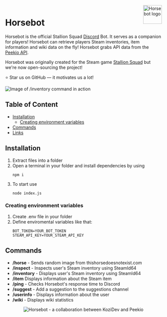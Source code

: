 <img src="https://cdn.discordapp.com/attachments/860582808790630431/1034923693438144563/HorsebotLogo.png" alt="Horsebot logo" title="Horsebot" align="right" height="60" />

<h1><b>Horsebot</b></h1>

Horsebot is the official Stallion Squad <a href="https://discord.gg/JYmVCVmSR7">Discord</a> Bot. It serves as a companion for players! Horsebot can retrieve players Steam inventories, item information and wiki data on the fly! Horsebot grabs API data from the <a href="https://www.peekio.no/api">Peekio API</a>.

Horsebot was originally created for the Steam game <a href="https://store.steampowered.com/app/1391070/Stallion_Squad">Stallion Squad</a> but we're now open-sourcing the project!
    
:star: Star us on GitHub — it motivates us a lot!

<img src="https://cdn.discordapp.com/attachments/860582808790630431/1034929371670122526/HorsebotShow.png" alt="Image of /inventory command in action" />

## Table of Content

- [Installation](#installation)
    - [Creating environment variables](#creating-environment-variables)
- [Commands](#commands)
- [Links](#links)
  
## Installation
<ol>
  <li>Extract files into a folder</li>
  <li>Open a terminal in your folder and install dependencies by using</li>
  
  `npm i`
  <li>To start use</li>
  
  `node index.js`
</ol>

### Creating environment variables
<ol>
  <li>Create .env file in your folder</li>
  <li>Define enviromental variables like that:</li>

```
BOT_TOKEN=YOUR_BOT_TOKEN
STEAM_API_KEY=YOUR_STEAM_API_KEY
```
  
   </ol>
   
## Commands

- <b>/horse</b> - Sends random image from thishorsedoesnotexist.com
- <b>/inspect</b> - Inspects user's Steam inventory using SteamId64
- <b>/inventory</b> - Displays user's Steam inventory using SteamId64
- <b>/item</b> Displays information about the Steam item
- <b>/ping</b> - Checks Horsebot's response time to Discord
- <b>/suggest</b> - Add a suggestion to the suggestions channel
- <b>/userinfo</b> - Displays information about the user
- <b>/wiki</b> - Displays wiki statistics

<center>
<img src="https://cdn.discordapp.com/attachments/860582808790630431/1034931233131610142/Credits.png" alt="Horsebot - a collaboration between KoziDev and Peekio" />
</center>
